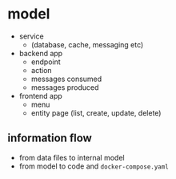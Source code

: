 # model

* service
  * (database, cache, messaging etc)
* backend app
  * endpoint
  * action
  * messages consumed
  * messages produced
* frontend app
  * menu
  * entity page (list, create, update, delete)


## information flow

* from data files to internal model
* from model to code and `docker-compose.yaml`
